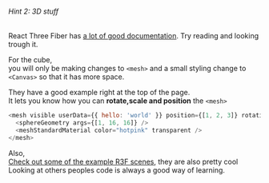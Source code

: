 ###### Hint 2: 3D stuff

React Three Fiber has <a href="https://docs.pmnd.rs/react-three-fiber/api/objects" style="text-decoration: underline;" target="_blank" rel="noopener noreferrer">a lot of good documentation</a>. Try reading and looking trough it.

For the cube,  
you will only be making changes to `<mesh>` and a small styling change to `<Canvas>` so that it has more space.

They have a good example right at the top of the page.  
It lets you know how you can **rotate,scale and position** the `<mesh>`

```javascript
<mesh visible userData={{ hello: 'world' }} position={[1, 2, 3]} rotation={[Math.PI / 2, 0, 0]}>
  <sphereGeometry args={[1, 16, 16]} />
  <meshStandardMaterial color="hotpink" transparent />
</mesh>
```

Also,  
<a href="https://docs.pmnd.rs/react-three-fiber/getting-started/examples" style="text-decoration: underline;" target="_blank" rel="noopener noreferrer">Check out some of the example R3F scenes</a>, they are also pretty cool  
Looking at others peoples code is always a good way of learning.


